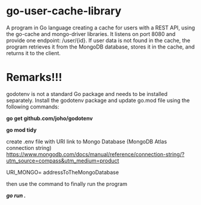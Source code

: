 # go-user-cache-library

A program in Go language creating a cache for users with a REST API, using the go-cache and mongo-driver libraries. It listens on port 8080 and provide one endpoint: /user/{id}. If user data is not found in the cache, the program retrieves it from the MongoDB database, stores it in the cache, and returns it to the client.

# Remarks!!!

godotenv is not a standard Go package and needs to be installed separately.
Install the godotenv package and update go.mod file using the following commands:

**go get github.com/joho/godotenv**

**go mod tidy**

create .env file with URI link to Mongo Database (MongoDB Atlas connection string)
https://www.mongodb.com/docs/manual/reference/connection-string/?utm_source=compass&utm_medium=product

URI_MONGO= addressToTheMongoDatabase

then use the command to finally run the program

**_go run ._**
